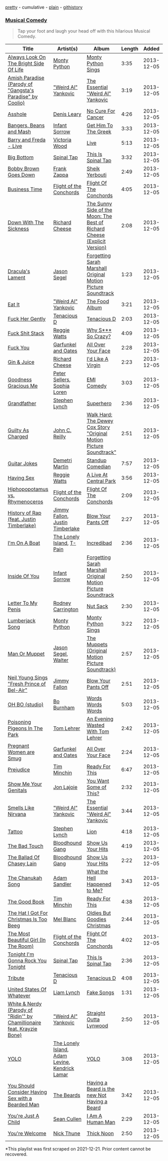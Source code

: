 [pretty](/playlists/pretty/37i9dQZF1DXdBtoy268thT.md) - cumulative - [plain](/playlists/plain/37i9dQZF1DXdBtoy268thT) - [githistory](https://github.githistory.xyz/mackorone/spotify-playlist-archive/blob/main/playlists/plain/37i9dQZF1DXdBtoy268thT)

### [Musical Comedy](https://open.spotify.com/playlist/26sjLZeW1ti7smgBw1EK0u)

> Tap your foot and laugh your head off with this hilarious Musical Comedy.

| Title | Artist(s) | Album | Length | Added | Removed |
|---|---|---|---|---|---|
| [Always Look On The Bright Side Of Life](https://open.spotify.com/track/4DEcdqqKokU7UAE4wCGQEy) | [Monty Python](https://open.spotify.com/artist/5IxfhXIHjAOAqibxl90NZO) | [Monty Python Sings](https://open.spotify.com/album/57awupvncNEIad7j0lkOuT) | 3:35 | 2013-12-05 |  |
| [Amish Paradise \(Parody of "Gangsta's Paradise" by Coolio\)](https://open.spotify.com/track/6nofbMbadUdrtZmIsBHyYE) | ["Weird Al" Yankovic](https://open.spotify.com/artist/1bDWGdIC2hardyt55nlQgG) | [The Essential "Weird Al" Yankovic](https://open.spotify.com/album/2WMY5Qm6ztMQsAubpumeb4) | 3:19 | 2013-12-05 |  |
| [Asshole](https://open.spotify.com/track/5i0BBU8OZdD7EkYeA5WrSq) | [Denis Leary](https://open.spotify.com/artist/1dHjpeh9OKBf1Jfg8dmO1T) | [No Cure For Cancer](https://open.spotify.com/album/2M3tPxLb0TEpAtJCfmTNwJ) | 4:26 | 2013-12-05 |  |
| [Bangers, Beans and Mash](https://open.spotify.com/track/4cSStjuXzsZqBxFj6iFc8F) | [Infant Sorrow](https://open.spotify.com/artist/68A99CTUDGoBNFycKJCmAJ) | [Get Him To The Greek](https://open.spotify.com/album/70ZIADs9HYFPDAfvn49AD4) | 3:33 | 2013-12-05 |  |
| [Barry and Freda \- Live](https://open.spotify.com/track/2Wg86oQuUBSyuWMwzrWdcs) | [Victoria Wood](https://open.spotify.com/artist/14Ccdm516mXvMqVywHIcj7) | [Live](https://open.spotify.com/album/6hkfojKabPHetxgdYAAfWP) | 5:13 | 2013-12-05 |  |
| [Big Bottom](https://open.spotify.com/track/3d04l3QbDlZvi8K6nqCm4N) | [Spinal Tap](https://open.spotify.com/artist/65X3sG8LVBQN5033RqB6qn) | [This Is Spinal Tap](https://open.spotify.com/album/76KLnwAF285xUWRn8bT1Q2) | 3:32 | 2013-12-05 |  |
| [Bobby Brown Goes Down](https://open.spotify.com/track/4tSTpnw8UYNlroCEo774tm) | [Frank Zappa](https://open.spotify.com/artist/6ra4GIOgCZQZMOaUECftGN) | [Sheik Yerbouti](https://open.spotify.com/album/4hBKoHOpEvQ6g4CQFsEAdU) | 2:49 | 2013-12-05 |  |
| [Business Time](https://open.spotify.com/track/4NEHlq4GzG6VoLWpho0pIB) | [Flight of the Conchords](https://open.spotify.com/artist/2lRyvAihjwylPfhGqydQbC) | [Flight Of The Conchords](https://open.spotify.com/album/2FDFHO2ZoCGZ21MLSCSYaG) | 4:05 | 2013-12-05 |  |
| [Down With The Sickness](https://open.spotify.com/track/6V3Tes7Vmn37Hdhrn5nZVv) | [Richard Cheese](https://open.spotify.com/artist/74IIqlVQQmvf04EHOI6yKh) | [The Sunny Side of the Moon: The Best of Richard Cheese \(Explicit Version\)](https://open.spotify.com/album/1Q7q4b7WILbojdG2nWeFDn) | 2:08 | 2013-12-05 |  |
| [Dracula's Lament](https://open.spotify.com/track/2P99i7V0PKK7pZNx1OIq8H) | [Jason Segel](https://open.spotify.com/artist/2eaAoOUNWD4RNjmU7Slqi6) | [Forgetting Sarah Marshall Original Motion Picture Soundtrack](https://open.spotify.com/album/7GxoPc66C51NZmQYErG0eQ) | 1:23 | 2013-12-05 |  |
| [Eat It](https://open.spotify.com/track/25J9RHU8eA4jRCvrQ4wLwm) | ["Weird Al" Yankovic](https://open.spotify.com/artist/1bDWGdIC2hardyt55nlQgG) | [The Food Album](https://open.spotify.com/album/2pgzuELtftSZ2sKoto75gK) | 3:21 | 2013-12-05 |  |
| [Fuck Her Gently](https://open.spotify.com/track/4BVzMXl6fgEC82DpjTZD0T) | [Tenacious D](https://open.spotify.com/artist/1XpDYCrUJnvCo9Ez6yeMWh) | [Tenacious D](https://open.spotify.com/album/7mv1ciCld5Bp1y6TDGtjQY) | 2:03 | 2013-12-05 |  |
| [Fuck Shit Stack](https://open.spotify.com/track/71O2cea0Y2Blk0Etjutr7p) | [Reggie Watts](https://open.spotify.com/artist/3ni9LX95aVQksOuoHFEbEx) | [Why S\*\*\* So Crazy?](https://open.spotify.com/album/28P371CVrGjwVSkgSRMdtZ) | 4:09 | 2013-12-05 |  |
| [Fuck You](https://open.spotify.com/track/1xcwFUuATtpcMRL6iayJIA) | [Garfunkel and Oates](https://open.spotify.com/artist/2wZcAibn3pVsNvp95HQx8n) | [All Over Your Face](https://open.spotify.com/album/0HnrWJFUe3C9LMyIVdUNUP) | 2:28 | 2013-12-05 |  |
| [Gin & Juice](https://open.spotify.com/track/1Y7BIEFkbSQYU8OecyrJZm) | [Richard Cheese](https://open.spotify.com/artist/74IIqlVQQmvf04EHOI6yKh) | [I'd Like A Virgin](https://open.spotify.com/album/2s6fotCBRZZ3tYt9vVSxM0) | 2:23 | 2013-12-05 |  |
| [Goodness Gracious Me](https://open.spotify.com/track/7CrTISkJV6oELlNRFxo4X5) | [Peter Sellers](https://open.spotify.com/artist/6GMbArtEhQvuBq8zXXDo2X), [Sophia Loren](https://open.spotify.com/artist/5El7Fa5t7eVZyZKhsAixU7) | [EMI Comedy](https://open.spotify.com/album/13kyVDiCeKpzSrrYKXR4m1) | 3:03 | 2013-12-05 |  |
| [Grandfather](https://open.spotify.com/track/0l0We2EqKVHMqM4SxdaR2a) | [Stephen Lynch](https://open.spotify.com/artist/1z4MOvDCbCQ0ZFqnSkVSUC) | [Superhero](https://open.spotify.com/album/4uonwz2wlRyRSRdpg2Wvnu) | 2:36 | 2013-12-05 |  |
| [Guilty As Charged](https://open.spotify.com/track/7Fegy4P9imqvQHPDKAK4BY) | [John C\. Reilly](https://open.spotify.com/artist/5SL8972vfCQ4PFqlmf9B5G) | [Walk Hard: The Dewey Cox Story "Original Motion Picture Soundtrack"](https://open.spotify.com/album/2Cf0OgGh6jqGE2ftrgrQzY) | 2:51 | 2013-12-05 |  |
| [Guitar Jokes](https://open.spotify.com/track/6dd9ElT2Yc1q7taGUew6Rk) | [Demetri Martin](https://open.spotify.com/artist/7po1FepqIImwFFx1ZITjJp) | [Standup Comedian](https://open.spotify.com/album/79xAwigvKNGlq0MMxB7GcP) | 7:57 | 2013-12-05 |  |
| [Having Sex](https://open.spotify.com/track/1V2DdS0x7IIhCwHq1KzlHm) | [Reggie Watts](https://open.spotify.com/artist/3ni9LX95aVQksOuoHFEbEx) | [A Live At Central Park](https://open.spotify.com/album/2HFGYQ34IDyeiJPdo1CRhs) | 3:56 | 2013-12-05 |  |
| [Hiphopopotamus vs\. Rhymenoceros](https://open.spotify.com/track/6Jrsxe2RAcC3zfx791dk6z) | [Flight of the Conchords](https://open.spotify.com/artist/2lRyvAihjwylPfhGqydQbC) | [Flight Of The Conchords](https://open.spotify.com/album/2FDFHO2ZoCGZ21MLSCSYaG) | 2:09 | 2013-12-05 |  |
| [History of Rap \(feat\. Justin Timberlake\)](https://open.spotify.com/track/1CtvmX33OzZakoFD2eEQPz) | [Jimmy Fallon](https://open.spotify.com/artist/7mAcgRMD6EfCKHO6cIkDOP), [Justin Timberlake](https://open.spotify.com/artist/31TPClRtHm23RisEBtV3X7) | [Blow Your Pants Off](https://open.spotify.com/album/6uBfBmim3xlzDgtVJvolW2) | 2:27 | 2013-12-05 |  |
| [I'm On A Boat](https://open.spotify.com/track/3IQSYqnKsCTMLWn2xE3HFT) | [The Lonely Island](https://open.spotify.com/artist/1f5GqyOPo0CkotzzRwviBu), [T\-Pain](https://open.spotify.com/artist/3aQeKQSyrW4qWr35idm0cy) | [Incredibad](https://open.spotify.com/album/5uWFEnAIeksRbygyWNrmlZ) | 2:36 | 2013-12-05 |  |
| [Inside Of You](https://open.spotify.com/track/51bjjoKwuvOshQiq8MHGmw) | [Infant Sorrow](https://open.spotify.com/artist/68A99CTUDGoBNFycKJCmAJ) | [Forgetting Sarah Marshall Original Motion Picture Soundtrack](https://open.spotify.com/album/7GxoPc66C51NZmQYErG0eQ) | 2:50 | 2013-12-05 |  |
| [Letter To My Penis](https://open.spotify.com/track/12HWtNx7ChN1X9qs2pSQhw) | [Rodney Carrington](https://open.spotify.com/artist/7xsMZdxw6eEJXGTLZulONO) | [Nut Sack](https://open.spotify.com/album/02l3w17Ho7JbqY5oupZ4bm) | 2:30 | 2013-12-05 |  |
| [Lumberjack Song](https://open.spotify.com/track/0MUZgqDmLtFaXVJyZYK5ml) | [Monty Python](https://open.spotify.com/artist/5IxfhXIHjAOAqibxl90NZO) | [Monty Python Sings](https://open.spotify.com/album/57awupvncNEIad7j0lkOuT) | 3:22 | 2013-12-05 |  |
| [Man Or Muppet](https://open.spotify.com/track/1JyG5yuwpN0VIi4wbqvDfB) | [Jason Segel](https://open.spotify.com/artist/2eaAoOUNWD4RNjmU7Slqi6), [Walter](https://open.spotify.com/artist/5l3UmzjFGoGXxOwJJhfm2D) | [The Muppets \(Original Motion Picture Soundtrack\)](https://open.spotify.com/album/0mahHDhPnuYMbo3sXOEW50) | 2:57 | 2013-12-05 |  |
| [Neil Young Sings "Fresh Prince of Bel\-Air"](https://open.spotify.com/track/2xKTTp7bTGc8pB5HCEw8rx) | [Jimmy Fallon](https://open.spotify.com/artist/7mAcgRMD6EfCKHO6cIkDOP) | [Blow Your Pants Off](https://open.spotify.com/album/6uBfBmim3xlzDgtVJvolW2) | 2:51 | 2013-12-05 |  |
| [OH BO \(studio\)](https://open.spotify.com/track/54zS39oDi8p9adV0gyIzdD) | [Bo Burnham](https://open.spotify.com/artist/2Waw2sSbqvAwK8NwACNjVo) | [Words Words Words](https://open.spotify.com/album/5ywtJqHNbgfhjd012aesdS) | 5:03 | 2013-12-05 |  |
| [Poisoning Pigeons In The Park](https://open.spotify.com/track/0iJrelVPt7WgDhjXUFqq7D) | [Tom Lehrer](https://open.spotify.com/artist/5iNvbRVX9W8t1RpD2SHpAO) | [An Evening Wasted With Tom Lehrer](https://open.spotify.com/album/7FvPJx3tEqEFlBr2jGV0ty) | 2:42 | 2013-12-05 |  |
| [Pregnant Women are Smug](https://open.spotify.com/track/5NxRF81TGIBgk76w5VtGc3) | [Garfunkel and Oates](https://open.spotify.com/artist/2wZcAibn3pVsNvp95HQx8n) | [All Over Your Face](https://open.spotify.com/album/0HnrWJFUe3C9LMyIVdUNUP) | 2:24 | 2013-12-05 |  |
| [Prejudice](https://open.spotify.com/track/57wsZLjIjboDQBOkGrUHTt) | [Tim Minchin](https://open.spotify.com/artist/4adgHnoK84DgtLot2jxrp2) | [Ready For This](https://open.spotify.com/album/4pcmCGdXMPOKvXkklD9MG7) | 6:47 | 2013-12-05 |  |
| [Show Me Your Genitals](https://open.spotify.com/track/3FoF0CZh1JJLJumig6KSWe) | [Jon Lajoie](https://open.spotify.com/artist/0ru4hXR4RJY1mikvbQKgWa) | [You Want Some of This?](https://open.spotify.com/album/2l6mZS1RQM7PQAEeaCR3Um) | 2:32 | 2013-12-05 |  |
| [Smells Like Nirvana](https://open.spotify.com/track/5Q1qSEtljHQzUygQTt0Ykw) | ["Weird Al" Yankovic](https://open.spotify.com/artist/1bDWGdIC2hardyt55nlQgG) | [The Essential "Weird Al" Yankovic](https://open.spotify.com/album/2WMY5Qm6ztMQsAubpumeb4) | 3:44 | 2013-12-05 |  |
| [Tattoo](https://open.spotify.com/track/3QYYvHmMOPmAVS6R4uLOWw) | [Stephen Lynch](https://open.spotify.com/artist/1z4MOvDCbCQ0ZFqnSkVSUC) | [Lion](https://open.spotify.com/album/1GDXXvhp1bN5TFejQKdyO7) | 4:18 | 2013-12-05 |  |
| [The Bad Touch](https://open.spotify.com/track/1UskRFse4ay6ttkIH4HfvR) | [Bloodhound Gang](https://open.spotify.com/artist/6nDLku5uL3ou60kvCGZorh) | [Show Us Your Hits](https://open.spotify.com/album/2KnfEWU4cEvUNeOBCWgHgJ) | 4:19 | 2013-12-05 |  |
| [The Ballad Of Chasey Lain](https://open.spotify.com/track/5WIoHnCqajkxd6E5rhLgMG) | [Bloodhound Gang](https://open.spotify.com/artist/6nDLku5uL3ou60kvCGZorh) | [Show Us Your Hits](https://open.spotify.com/album/2KnfEWU4cEvUNeOBCWgHgJ) | 2:22 | 2013-12-05 |  |
| [The Chanukah Song](https://open.spotify.com/track/6doSV1UQjyKxiNCnBnDTeG) | [Adam Sandler](https://open.spotify.com/artist/2LB9H0px4qWbCHg9Axzhga) | [What the Hell Happened to Me?](https://open.spotify.com/album/3Yfv7YSzNFCkAFkrg0YaPp) | 3:43 | 2013-12-05 |  |
| [The Good Book](https://open.spotify.com/track/6WFVkGIPBsfVXQjBaOUO9G) | [Tim Minchin](https://open.spotify.com/artist/4adgHnoK84DgtLot2jxrp2) | [Ready For This](https://open.spotify.com/album/4pcmCGdXMPOKvXkklD9MG7) | 4:38 | 2013-12-05 |  |
| [The Hat I Got For Christmas Is Too Beeg](https://open.spotify.com/track/4zWTovvoCK74ThrlL495BD) | [Mel Blanc](https://open.spotify.com/artist/5PSZkhHpk7oNPf2UP0vR3p) | [Oldies But Goodies Christmas](https://open.spotify.com/album/3h4PnAG2u0vfm6VEQ0yEFa) | 2:44 | 2013-12-05 |  |
| [The Most Beautiful Girl \(In The Room\)](https://open.spotify.com/track/3audDTxA2DcK1qqHA1pARW) | [Flight of the Conchords](https://open.spotify.com/artist/2lRyvAihjwylPfhGqydQbC) | [Flight Of The Conchords](https://open.spotify.com/album/2FDFHO2ZoCGZ21MLSCSYaG) | 4:02 | 2013-12-05 |  |
| [Tonight I'm Gonna Rock You Tonight](https://open.spotify.com/track/1oIRVLLjoRhmxX0PtfSrXz) | [Spinal Tap](https://open.spotify.com/artist/65X3sG8LVBQN5033RqB6qn) | [This Is Spinal Tap](https://open.spotify.com/album/76KLnwAF285xUWRn8bT1Q2) | 2:36 | 2013-12-05 |  |
| [Tribute](https://open.spotify.com/track/53XBXgtdqf1gmWMm3rqV27) | [Tenacious D](https://open.spotify.com/artist/1XpDYCrUJnvCo9Ez6yeMWh) | [Tenacious D](https://open.spotify.com/album/7mv1ciCld5Bp1y6TDGtjQY) | 4:08 | 2013-12-05 |  |
| [United States Of Whatever](https://open.spotify.com/track/6Jub05dvpbF4Im83NqMCUg) | [Liam Lynch](https://open.spotify.com/artist/4NlzjQkGReI7SiSeMNHbWP) | [Fake Songs](https://open.spotify.com/album/6LGx2GBdjcJb4naTlvyPMw) | 1:31 | 2013-12-05 |  |
| [White & Nerdy \(Parody of "Ridin'" by Chamillionaire feat\. Krayzie Bone\)](https://open.spotify.com/track/60R2v9lheAu3lwZwAFxMZK) | ["Weird Al" Yankovic](https://open.spotify.com/artist/1bDWGdIC2hardyt55nlQgG) | [Straight Outta Lynwood](https://open.spotify.com/album/5qNws4KuryY0VNrdtcDwkR) | 2:50 | 2013-12-05 |  |
| [YOLO](https://open.spotify.com/track/1QLphCIfRMZu44Rk1Htp6n) | [The Lonely Island](https://open.spotify.com/artist/1f5GqyOPo0CkotzzRwviBu), [Adam Levine](https://open.spotify.com/artist/4bYPcJP5jwMhSivRcqie2n), [Kendrick Lamar](https://open.spotify.com/artist/2YZyLoL8N0Wb9xBt1NhZWg) | [YOLO](https://open.spotify.com/album/7CN6o1fCLHRA4UvQmQ5SWz) | 3:08 | 2013-12-05 |  |
| [You Should Consider Having Sex with a Bearded Man](https://open.spotify.com/track/0dU3QlJnVGPCIqlbRbE42A) | [The Beards](https://open.spotify.com/artist/4GCIJ2KTFzWnFrh9UsdHJQ) | [Having a Beard is the new Not Having a Beard](https://open.spotify.com/album/2hmlpjaAsaQUq3BA97Obxl) | 3:42 | 2013-12-05 |  |
| [You're Just A Child](https://open.spotify.com/track/1JRNHAgCMSCbzxzl6IlUhN) | [Sean Cullen](https://open.spotify.com/artist/6GITfMIrVfWsONfH6fQkD7) | [I Am A Human Man](https://open.spotify.com/album/127Kx65vSNtiANicE38Xrp) | 2:29 | 2013-12-05 |  |
| [You're Welcome](https://open.spotify.com/track/35kl1ysaYXXBy4rpgpQ8mb) | [Nick Thune](https://open.spotify.com/artist/69Udu2FUyyZCWCw5vaolcN) | [Thick Noon](https://open.spotify.com/album/5YuHQXmLyKUrX4uZH66uuq) | 2:50 | 2013-12-05 |  |

\*This playlist was first scraped on 2021-12-21. Prior content cannot be recovered.